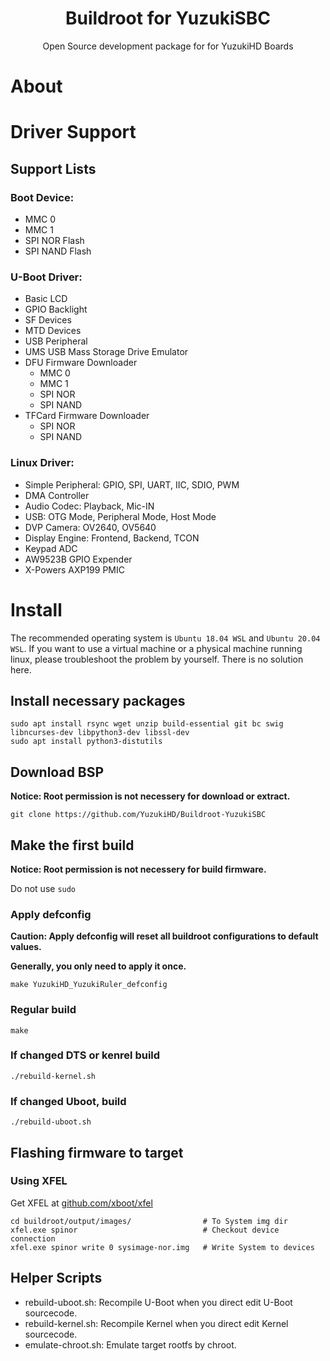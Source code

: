 <h1 align="center">Buildroot for YuzukiSBC</h1>
<p align="center">Open Source development package for for YuzukiHD Boards</p>

# About



# Driver Support

## Support Lists
### Boot Device:
- MMC 0
- MMC 1
- SPI NOR Flash
- SPI NAND Flash

### U-Boot Driver:
- Basic LCD
- GPIO Backlight
- SF Devices
- MTD Devices
- USB Peripheral
- UMS USB Mass Storage Drive Emulator
- DFU Firmware Downloader
  - MMC 0
  - MMC 1
  - SPI NOR
  - SPI NAND
- TFCard Firmware Downloader
  - SPI NOR
  - SPI NAND

### Linux Driver:
- Simple Peripheral: GPIO, SPI, UART, IIC, SDIO, PWM
- DMA Controller
- Audio Codec: Playback, Mic-IN
- USB: OTG Mode, Peripheral Mode, Host Mode
- DVP Camera: OV2640, OV5640
- Display Engine: Frontend, Backend, TCON
- Keypad ADC
- AW9523B GPIO Expender
- X-Powers AXP199 PMIC

# Install

The recommended operating system is `Ubuntu 18.04 WSL` and `Ubuntu 20.04 WSL`. If you want to use a virtual machine or a physical machine running linux, please troubleshoot the problem by yourself. There is no solution here.

## Install necessary packages
``` shell
sudo apt install rsync wget unzip build-essential git bc swig libncurses-dev libpython3-dev libssl-dev
sudo apt install python3-distutils
```

## Download BSP
**Notice: Root permission is not necessery for download or extract.**
```shell
git clone https://github.com/YuzukiHD/Buildroot-YuzukiSBC
```

## Make the first build
**Notice: Root permission is not necessery for build firmware.**

Do not use `sudo`

### Apply defconfig
**Caution: Apply defconfig will reset all buildroot configurations to default values.**

**Generally, you only need to apply it once.**
```shell
make YuzukiHD_YuzukiRuler_defconfig
```

### Regular build
```shell
make
```

### If changed DTS or kenrel build
```shell
./rebuild-kernel.sh
```

### If changed Uboot, build
```shell
./rebuild-uboot.sh
```

## Flashing firmware to target
### Using XFEL

Get XFEL at [github.com/xboot/xfel](https://github.com/xboot/xfel/releases/)

```shell
cd buildroot/output/images/                # To System img dir
xfel.exe spinor                            # Checkout device connection
xfel.exe spinor write 0 sysimage-nor.img   # Write System to devices
```

<script id="asciicast-470363" src="https://asciinema.org/a/470363.js" async></script>

## Helper Scripts
- rebuild-uboot.sh: Recompile U-Boot when you direct edit U-Boot sourcecode.
- rebuild-kernel.sh: Recompile Kernel when you direct edit Kernel sourcecode.
- emulate-chroot.sh: Emulate target rootfs by chroot.